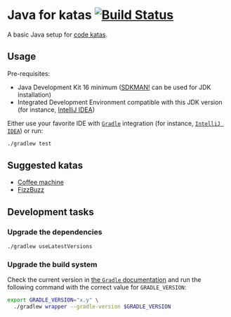# Java for katas [![Build Status](https://github.com/nicokosi/java-for-katas/actions/workflows/ci.yml/badge.svg)](https://travis-ci.org/nicokosi/java-for-katas)

A basic Java setup for [code katas](http://wiki.c2.com/?CodeKata).

## Usage

Pre-requisites:

- Java Development Kit 16 minimum ([SDKMAN!](https://sdkman.io/) can be used for JDK installation)
- Integrated Development Environment compatible with this JDK version (for instance, [IntelliJ IDEA](https://www.jetbrains.com/idea/))

Either use your favorite IDE with [`Gradle`](https://gradle.org/) integration (for instance, [`IntelliJ IDEA`](https://www.jetbrains.com/idea/)) or run:

```sh
./gradlew test
```

## Suggested katas

- [Coffee machine](http://simcap.github.io/coffeemachine)
- [FizzBuzz](https://codingdojo.org/kata/FizzBuzz/)

## Development tasks

### Upgrade the dependencies

```sh
./gradlew useLatestVersions
```

### Upgrade the build system

Check the current version in [the `Gradle` documentation](https://docs.gradle.org) and run
the following command with the correct value for `GRADLE_VERSION`:

```sh
export GRADLE_VERSION="x.y" \
  ./gradlew wrapper --gradle-version $GRADLE_VERSION
```
